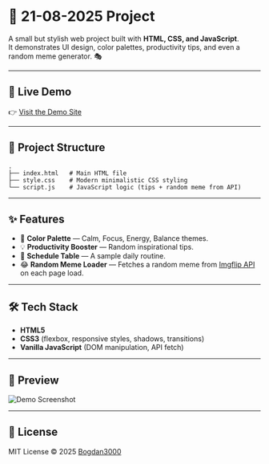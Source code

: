 # 🌟 21-08-2025 Project

A small but stylish web project built with **HTML, CSS, and JavaScript**.  
It demonstrates UI design, color palettes, productivity tips, and even a random meme generator. 🎭

---

## 🚀 Live Demo
👉 [Visit the Demo Site](https://21-08-2025.bohdan.lol)

---

## 📂 Project Structure
```
.
├── index.html   # Main HTML file
├── style.css    # Modern minimalistic CSS styling
└── script.js    # JavaScript logic (tips + random meme from API)
```

---

## ✨ Features
- 🎨 **Color Palette** — Calm, Focus, Energy, Balance themes.  
- 💡 **Productivity Booster** — Random inspirational tips.  
- 📅 **Schedule Table** — A sample daily routine.  
- 😂 **Random Meme Loader** — Fetches a random meme from [Imgflip API](https://api.imgflip.com/get_memes) on each page load.  

---

## 🛠️ Tech Stack
- **HTML5**
- **CSS3** (flexbox, responsive styles, shadows, transitions)
- **Vanilla JavaScript** (DOM manipulation, API fetch)

---

## 📸 Preview
![Demo Screenshot](https://21-08-2025.bohdan.lol/preview.png)

---

## 📜 License
MIT License © 2025 [Bogdan3000](https://github.com/Bogdan3000)
